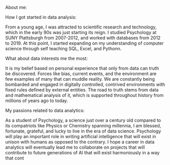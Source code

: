 About me:

How I got started in data analysis:

From a young age, I was attracted to scientific research and technology, which in the early 90s was just starting its reign. I studied Psychology at SUNY Plattsburgh from 2007-2012, and worked with databases from 2012 to 2019. At this point, I started expanding on my understanding of computer science through self teaching SQL, Excel, and Pythonn.

What about data interests me the most:

It is my belief based on personal experience that only from data can truth be discovered. Forces like bias, current events, and the environment are few examples of many that can muddle reality. We are constantly being bombarded and engaged in digitally controlled, contrived environments with fixed rules defined by external entities. The road to truth stems from data and mathematical analysis of it, which is supported throughout history from millions of years ago to today. 

My passions related to data analytics:

As a student of Psychology, a science just over a century old compared to its compatriots like Physics or Chemistry spanning millennia, I am blessed, fortunate, grateful, and lucky to live in the era of data science. Psychology will play an important role in writing artificial intelligence that will exist in unison with humans as opposed to the contrary. I hope a career in data analytics will eventually lead me to collaborate on projects that will contribute to future generations of AI that will exist harmoniously in a way that cont

<!---
vorsyybl/vorsyybl is a ✨ special ✨ repository because its `README.md` (this file) appears on your GitHub profile.
You can click the Preview link to take a look at your changes.
--->
